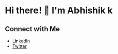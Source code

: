 
# Hi there! 👋 I'm Abhishik k



## Connect with Me
- [LinkedIn](linkedin.com/in/abhishikkarmakar)
- [Twitter](https://twitter.com/abhishikkarma3)


